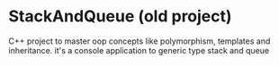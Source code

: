 # StackAndQueue (old project)
C++ project to master oop concepts like polymorphism, templates and inheritance.
it's a console application to generic type stack and queue


